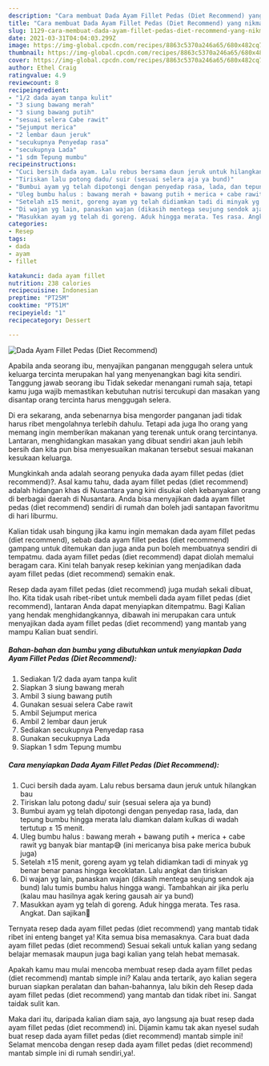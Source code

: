 ```yaml
---
description: "Cara membuat Dada Ayam Fillet Pedas (Diet Recommend) yang nikmat Untuk Jualan"
title: "Cara membuat Dada Ayam Fillet Pedas (Diet Recommend) yang nikmat Untuk Jualan"
slug: 1129-cara-membuat-dada-ayam-fillet-pedas-diet-recommend-yang-nikmat-untuk-jualan
date: 2021-03-31T04:04:03.299Z
image: https://img-global.cpcdn.com/recipes/8863c5370a246a65/680x482cq70/dada-ayam-fillet-pedas-diet-recommend-foto-resep-utama.jpg
thumbnail: https://img-global.cpcdn.com/recipes/8863c5370a246a65/680x482cq70/dada-ayam-fillet-pedas-diet-recommend-foto-resep-utama.jpg
cover: https://img-global.cpcdn.com/recipes/8863c5370a246a65/680x482cq70/dada-ayam-fillet-pedas-diet-recommend-foto-resep-utama.jpg
author: Ethel Craig
ratingvalue: 4.9
reviewcount: 8
recipeingredient:
- "1/2 dada ayam tanpa kulit"
- "3 siung bawang merah"
- "3 siung bawang putih"
- "sesuai selera Cabe rawit"
- "Sejumput merica"
- "2 lembar daun jeruk"
- "secukupnya Penyedap rasa"
- "secukupnya Lada"
- "1 sdm Tepung mumbu"
recipeinstructions:
- "Cuci bersih dada ayam. Lalu rebus bersama daun jeruk untuk hilangkan bau"
- "Tiriskan lalu potong dadu/ suir (sesuai selera aja ya bund)"
- "Bumbui ayam yg telah dipotongi dengan penyedap rasa, lada, dan tepung bumbu hingga merata lalu diamkan dalam kulkas di wadah tertutup ± 15 menit."
- "Uleg bumbu halus : bawang merah + bawang putih + merica + cabe rawit yg banyak biar mantap😅 (ini mericanya bisa pake merica bubuk juga)"
- "Setelah ±15 menit, goreng ayam yg telah didiamkan tadi di minyak yg benar benar panas hingga kecoklatan. Lalu angkat dan tiriskan"
- "Di wajan yg lain, panaskan wajan (dikasih mentega seujung sendok aja bund) lalu tumis bumbu halus hingga wangi. Tambahkan air jika perlu (kalau mau hasilnya agak kering gausah air ya bund)"
- "Masukkan ayam yg telah di goreng. Aduk hingga merata. Tes rasa. Angkat. Dan sajikan🥰"
categories:
- Resep
tags:
- dada
- ayam
- fillet

katakunci: dada ayam fillet 
nutrition: 238 calories
recipecuisine: Indonesian
preptime: "PT25M"
cooktime: "PT51M"
recipeyield: "1"
recipecategory: Dessert

---
```



![Dada Ayam Fillet Pedas (Diet Recommend)](https://img-global.cpcdn.com/recipes/8863c5370a246a65/680x482cq70/dada-ayam-fillet-pedas-diet-recommend-foto-resep-utama.jpg)

Apabila anda seorang ibu, menyajikan panganan menggugah selera untuk keluarga tercinta merupakan hal yang menyenangkan bagi kita sendiri. Tanggung jawab seorang ibu Tidak sekedar menangani rumah saja, tetapi kamu juga wajib memastikan kebutuhan nutrisi tercukupi dan masakan yang disantap orang tercinta harus menggugah selera.

Di era  sekarang, anda sebenarnya bisa mengorder panganan jadi tidak harus ribet mengolahnya terlebih dahulu. Tetapi ada juga lho orang yang memang ingin memberikan makanan yang terenak untuk orang tercintanya. Lantaran, menghidangkan masakan yang dibuat sendiri akan jauh lebih bersih dan kita pun bisa menyesuaikan makanan tersebut sesuai makanan kesukaan keluarga. 



Mungkinkah anda adalah seorang penyuka dada ayam fillet pedas (diet recommend)?. Asal kamu tahu, dada ayam fillet pedas (diet recommend) adalah hidangan khas di Nusantara yang kini disukai oleh kebanyakan orang di berbagai daerah di Nusantara. Anda bisa menyajikan dada ayam fillet pedas (diet recommend) sendiri di rumah dan boleh jadi santapan favoritmu di hari liburmu.

Kalian tidak usah bingung jika kamu ingin memakan dada ayam fillet pedas (diet recommend), sebab dada ayam fillet pedas (diet recommend) gampang untuk ditemukan dan juga anda pun boleh membuatnya sendiri di tempatmu. dada ayam fillet pedas (diet recommend) dapat diolah memalui beragam cara. Kini telah banyak resep kekinian yang menjadikan dada ayam fillet pedas (diet recommend) semakin enak.

Resep dada ayam fillet pedas (diet recommend) juga mudah sekali dibuat, lho. Kita tidak usah ribet-ribet untuk membeli dada ayam fillet pedas (diet recommend), lantaran Anda dapat menyiapkan ditempatmu. Bagi Kalian yang hendak menghidangkannya, dibawah ini merupakan cara untuk menyajikan dada ayam fillet pedas (diet recommend) yang mantab yang mampu Kalian buat sendiri.

<!--inarticleads1-->

##### Bahan-bahan dan bumbu yang dibutuhkan untuk menyiapkan Dada Ayam Fillet Pedas (Diet Recommend):

1. Sediakan 1/2 dada ayam tanpa kulit
1. Siapkan 3 siung bawang merah
1. Ambil 3 siung bawang putih
1. Gunakan sesuai selera Cabe rawit
1. Ambil Sejumput merica
1. Ambil 2 lembar daun jeruk
1. Sediakan secukupnya Penyedap rasa
1. Gunakan secukupnya Lada
1. Siapkan 1 sdm Tepung mumbu




<!--inarticleads2-->

##### Cara menyiapkan Dada Ayam Fillet Pedas (Diet Recommend):

1. Cuci bersih dada ayam. Lalu rebus bersama daun jeruk untuk hilangkan bau
1. Tiriskan lalu potong dadu/ suir (sesuai selera aja ya bund)
1. Bumbui ayam yg telah dipotongi dengan penyedap rasa, lada, dan tepung bumbu hingga merata lalu diamkan dalam kulkas di wadah tertutup ± 15 menit.
1. Uleg bumbu halus : bawang merah + bawang putih + merica + cabe rawit yg banyak biar mantap😅 (ini mericanya bisa pake merica bubuk juga)
1. Setelah ±15 menit, goreng ayam yg telah didiamkan tadi di minyak yg benar benar panas hingga kecoklatan. Lalu angkat dan tiriskan
1. Di wajan yg lain, panaskan wajan (dikasih mentega seujung sendok aja bund) lalu tumis bumbu halus hingga wangi. Tambahkan air jika perlu (kalau mau hasilnya agak kering gausah air ya bund)
1. Masukkan ayam yg telah di goreng. Aduk hingga merata. Tes rasa. Angkat. Dan sajikan🥰




Ternyata resep dada ayam fillet pedas (diet recommend) yang mantab tidak ribet ini enteng banget ya! Kita semua bisa memasaknya. Cara buat dada ayam fillet pedas (diet recommend) Sesuai sekali untuk kalian yang sedang belajar memasak maupun juga bagi kalian yang telah hebat memasak.

Apakah kamu mau mulai mencoba membuat resep dada ayam fillet pedas (diet recommend) mantab simple ini? Kalau anda tertarik, ayo kalian segera buruan siapkan peralatan dan bahan-bahannya, lalu bikin deh Resep dada ayam fillet pedas (diet recommend) yang mantab dan tidak ribet ini. Sangat taidak sulit kan. 

Maka dari itu, daripada kalian diam saja, ayo langsung aja buat resep dada ayam fillet pedas (diet recommend) ini. Dijamin kamu tak akan nyesel sudah buat resep dada ayam fillet pedas (diet recommend) mantab simple ini! Selamat mencoba dengan resep dada ayam fillet pedas (diet recommend) mantab simple ini di rumah sendiri,ya!.

